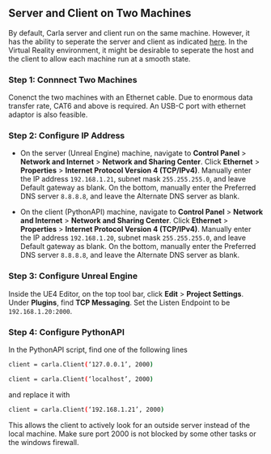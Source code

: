 ## Server and Client on Two Machines
By default, Carla server and client run on the same machine. However, it has the ability to seperate the
server and client as indicated [here](https://carla.readthedocs.io/en/stable/connecting_the_client/).
In the Virtual Reality environment, it might be desirable to seperate the host and the client to allow each
machine run at a smooth state.

### Step 1: Connnect Two Machines
Conenct the two machines with an Ethernet cable. Due to enormous data transfer rate, CAT6 and above is required.
An USB-C port with ethernet adaptor is also feasible.

### Step 2: Configure IP Address
* On the server (Unreal Engine) machine, navigate to __Control Panel__ > __Network and Internet__ > __Network and Sharing Center__.
Click __Ethernet__ > __Properties__ > __Internet Protocol Version 4 (TCP/IPv4)__. Manually enter the IP address `192.168.1.21`,
subnet mask `255.255.255.0`, and leave Default gateway as blank. On the bottom, manually enter the Preferred DNS server `8.8.8.8`,
and leave the Alternate DNS server as blank.

* On the client (PythonAPI) machine, navigate to __Control Panel__ > __Network and Internet__ > __Network and Sharing Center__.
Click __Ethernet__ > __Properties__ > __Internet Protocol Version 4 (TCP/IPv4)__. Manually enter the IP address `192.168.1.20`,
subnet mask `255.255.255.0`, and leave Default gateway as blank. On the bottom, manually enter the Preferred DNS server `8.8.8.8`,
and leave the Alternate DNS server as blank.

### Step 3: Configure Unreal Engine
Inside the UE4 Editor, on the top tool bar, click __Edit__ > __Project Settings__. Under __Plugins__, find __TCP Messaging__. 
Set the Listen Endpoint to be `192.168.1.20:2000`. 

### Step 4: Configure PythonAPI
In the PythonAPI script, find one of the following lines 
```sh
client = carla.Client(‘127.0.0.1’, 2000)
```
```sh
client = carla.Client(‘localhost’, 2000)
```
and replace it with 
```sh
client = carla.Client(‘192.168.1.21’, 2000)
``` 
This allows the client to actively look for an outside server
instead of the local machine. Make sure port 2000 is not blocked by some other tasks or the windows firewall.

